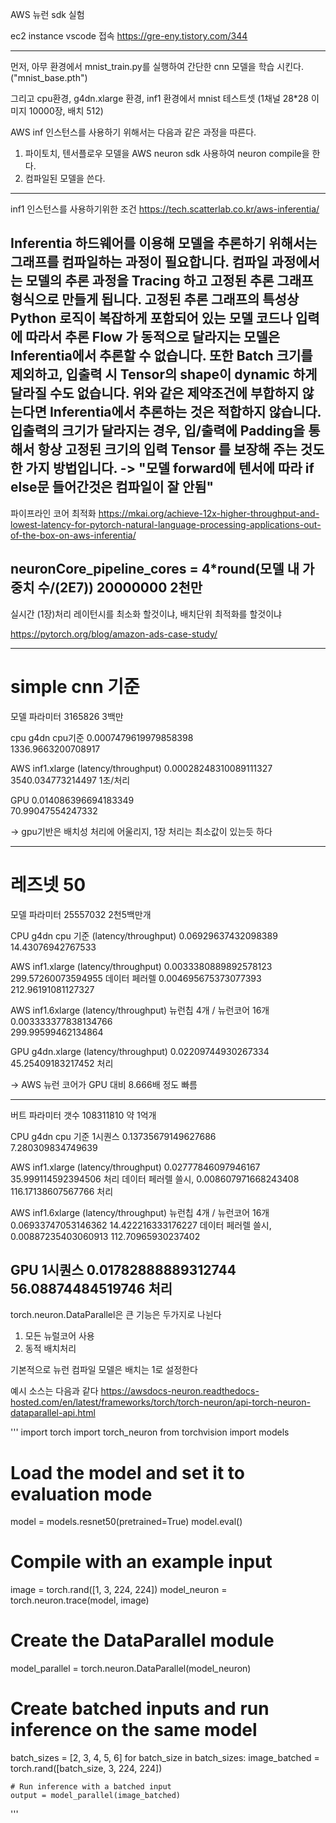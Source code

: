 AWS 뉴런 sdk 실험

ec2 instance vscode 접속 https://gre-eny.tistory.com/344

--------------------------------------------------------
먼저, 아무 환경에서 mnist_train.py를 실행하여 간단한 cnn 모델을 학습 시킨다. ("mnist_base.pth")

그리고 cpu환경, g4dn.xlarge 환경, inf1 환경에서 mnist 테스트셋 (1채널 28*28 이미지 10000장, 배치 512)


AWS inf 인스턴스를 사용하기 위해서는 다음과 같은 과정을 따른다.
1. 파이토치, 텐서플로우 모델을 AWS neuron sdk 사용하여 neuron compile을 한다.
2. 컴파일된 모델을 쓴다.

----------------------------------------------------------
inf1 인스턴스를 사용하기위한 조건
https://tech.scatterlab.co.kr/aws-inferentia/

Inferentia 하드웨어를 이용해 모델을 추론하기 위해서는 그래프를 컴파일하는 과정이 필요합니다. 컴파일 과정에서는 모델의 추론 과정을 Tracing 하고 고정된 추론 그래프 형식으로 만들게 됩니다. 고정된 추론 그래프의 특성상 Python 로직이 복잡하게 포함되어 있는 모델 코드나 입력에 따라서 추론 Flow 가 동적으로 달라지는 모델은 Inferentia에서 추론할 수 없습니다. 또한 Batch 크기를 제외하고, 입출력 시 Tensor의 shape이 dynamic 하게 달라질 수도 없습니다. 위와 같은 제약조건에 부합하지 않는다면 Inferentia에서 추론하는 것은 적합하지 않습니다. 입출력의 크기가 달라지는 경우, 입/출력에 Padding을 통해서 항상 고정된 크기의 입력 Tensor 를 보장해 주는 것도 한 가지 방법입니다.
-> "모델 forward에 텐서에 따라 if else문 들어간것은 컴파일이 잘 안됨"
-----------------------------------------------------
파이프라인 코어 최적화
https://mkai.org/achieve-12x-higher-throughput-and-lowest-latency-for-pytorch-natural-language-processing-applications-out-of-the-box-on-aws-inferentia/

neuronCore_pipeline_cores = 4*round(모델 내 가중치 수/(2E7))
20000000
2천만
----------------------------------------------
실시간 (1장)처리 레이턴시를 최소화 할것이냐,
배치단위 최적화를 할것이냐

https://pytorch.org/blog/amazon-ads-case-study/



-------------------------

# simple cnn 기준

모델 파라미터 3165826
3백만

cpu g4dn cpu기준
0.0007479619979858398  
1336.9663200708917

AWS inf1.xlarge (latency/throughput)
0.00028248310089111327 
3540.034773214497 1초/처리

GPU 
0.014086396694183349    
70.99047554247332

-> gpu기반은 배치성 처리에 어울리지, 1장 처리는 최소값이 있는듯 하다

-------------------------------------------------------------------

# 레즈넷 50

모델 파라미터 25557032
2천5백만개

CPU g4dn cpu 기준 (latency/throughput)
0.06929637432098389     
14.43076942767533



AWS inf1.xlarge (latency/throughput)
0.0033380889892578123  
299.57260073594955 
데이터 페러렐
0.004695675373077393    
212.96191081127327 



AWS inf1.6xlarge (latency/throughput) 뉴런칩 4개 / 뉴런코어 16개
0.003333377838134766    
299.99599462134864



GPU g4dn.xlarge (latency/throughput)
0.02209744930267334   
45.25409183217452 처리


-> AWS 뉴런 코어가 GPU 대비 8.666배 정도 빠름

-------------------------------------------------------------------------------

버트
파라미터 갯수 108311810
약 1억개


CPU g4dn cpu 기준
1시퀀스 
0.13735679149627686     
7.280309834749639


AWS inf1.xlarge (latency/throughput)
0.02777846097946167     
35.999114592394506 처리
데이터 페러렐 쓸시,
0.008607971668243408    
116.17138607567766 처리



AWS inf1.6xlarge (latency/throughput) 뉴런칩 4개 / 뉴런코어 16개
0.06933747053146362     14.422216333176227
데이터 페러렐 쓸시,
0.00887235403060913     112.70965930237402

GPU
1시퀀스 0.01782888889312744 
56.08874484519746 처리
-------------------


torch.neuron.DataParallel은 큰 기능은 두가지로 나뉜다
1. 모든 뉴럴코어 사용
2. 동적 배치처리


기본적으로 뉴런 컴파일 모델은 배치는 1로 설정한다

예시 소스는 다음과 같다
https://awsdocs-neuron.readthedocs-hosted.com/en/latest/frameworks/torch/torch-neuron/api-torch-neuron-dataparallel-api.html

'''
import torch
import torch_neuron
from torchvision import models

# Load the model and set it to evaluation mode
model = models.resnet50(pretrained=True)
model.eval()

# Compile with an example input
image = torch.rand([1, 3, 224, 224])
model_neuron = torch.neuron.trace(model, image)

# Create the DataParallel module
model_parallel = torch.neuron.DataParallel(model_neuron)

# Create batched inputs and run inference on the same model
batch_sizes = [2, 3, 4, 5, 6]
for batch_size in batch_sizes:
    image_batched = torch.rand([batch_size, 3, 224, 224])

    # Run inference with a batched input
    output = model_parallel(image_batched)
'''




